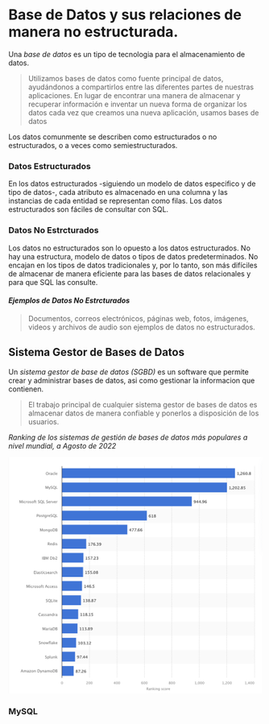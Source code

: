 <!-- Tarea 1. Preliminares-->

# Base de Datos y sus relaciones de manera no estructurada. 

Una *base de datos* es un tipo de tecnologia para el almacenamiento de datos. 

>Utilizamos bases de datos como fuente principal de datos, ayudándonos a compartirlos entre las diferentes partes de nuestras aplicaciones.
En lugar de encontrar una manera de almacenar y recuperar información e inventar un nueva forma de organizar los datos cada vez que creamos una nueva aplicación, usamos bases de datos

Los datos comunmente se describen como estructurados o no estructurados, o a veces como semiestructurados. 

### **Datos Estructurados**
En los datos estructurados -siguiendo un modelo de datos especifico y de tipo de datos-, cada atributo es almacenado en una columna y las instancias de cada entidad se representan como filas. Los datos estructurados son fáciles de consultar con SQL.
### **Datos No Estrcturados**
Los datos no estructurados son lo opuesto a los datos estructurados. No hay una estructura, modelo de datos o tipos de datos predeterminados.
No encajan en los tipos de datos tradicionales y, por lo tanto, son más difíciles de almacenar de manera eficiente para las bases de datos relacionales y para que SQL las consulte.
#### *Ejemplos de Datos No Estrcturados*
>Documentos, correos electrónicos, páginas web, fotos, imágenes, videos y archivos de audio son ejemplos de datos no estructurados. 

## **Sistema Gestor de Bases de Datos**
Un *sistema gestor de base de datos (SGBD)* es un software que permite crear y administrar bases de datos, asi como gestionar la informacion que contienen. 

>   El trabajo principal de cualquier sistema gestor de bases de datos es almacenar datos de manera confiable y ponerlos a disposición de los usuarios.

*Ranking de los sistemas de gestión de bases de datos más populares a nivel mundial, a Agosto de 2022*

![SGBD](SGBD.png)

### **MySQL**